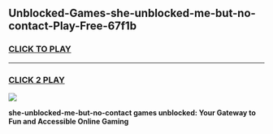 
## Unblocked-Games-she-unblocked-me-but-no-contact-Play-Free-67f1b
<h3>
<a href="https://premium76.site?title=she-unblocked-me-but-no-contact&ref=18A1">CLICK TO PLAY</a></h3>
<hr>

<h3>
<a href="https://premium76.site?title=she-unblocked-me-but-no-contact&ref=18A1">CLICK 2 PLAY</a>
  
</h3>

<a href="https://premium76.site?title=she-unblocked-me-but-no-contact&ref=18A1"><img src="https://clearcache.store/games.png"></a>


**she-unblocked-me-but-no-contact games unblocked: Your Gateway to Fun and Accessible Online Gaming**
